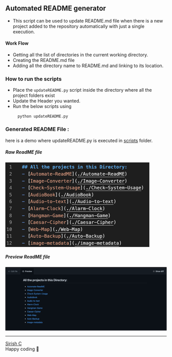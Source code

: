 ## Automated README generator ##
- This script can be used to update README.md file when there is a new project added to the repository automatically with just a single execution.


#### Work Flow
- Getting all the list of directories in the current working directory.
- Creating the README.md file
- Adding all the directory name to README.md and linking to its location.


###  How to run the scripts
- Place the ```updateREADME.py``` script inside the directory where all the project folders exist
- Update the Header you wanted.
- Run the below scripts using
    ```
      python updateREADME.py
    ```

### Generated README File : 
here is  a demo where updateREADME.py is executed in [scripts](../../scripts) folder. 
##### Raw ReadME file
![Image](./demo/raw.png)

##### Preview ReadME file
![Image](./demo/preview.png)

---
[ Sirish C ](https://github.com/SirishC)<br>
Happy coding 🤟
